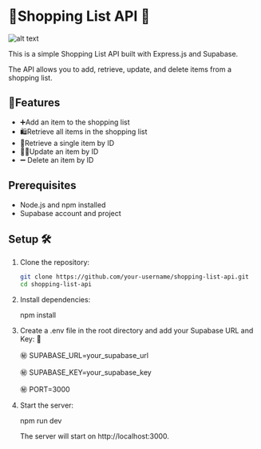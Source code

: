 # 🛒Shopping List API 📃

![alt text](.png)

This is a simple Shopping List API built with Express.js and Supabase. 

The API allows you to add, retrieve, update, and delete items from a shopping list.

## 🚀Features

- ➕Add an item to the shopping list
- 🛍️Retrieve all items in the shopping list
- 🍰Retrieve a single item by ID
- 🍫🍬Update an item by ID
- ➖ Delete an item by ID

## Prerequisites

- Node.js and npm installed
- Supabase account and project

## Setup 🛠️

1. Clone the repository:

   ```sh
   git clone https://github.com/your-username/shopping-list-api.git
   cd shopping-list-api


2. Install dependencies:

   npm install


3. Create a .env file in the root directory and add your Supabase URL and Key: 🤫

      ㊙️ SUPABASE_URL=your_supabase_url
   
      ㊙️ SUPABASE_KEY=your_supabase_key

      ㊙️ PORT=3000


5. Start the server:

      npm run dev

   The server will start on http://localhost:3000.
